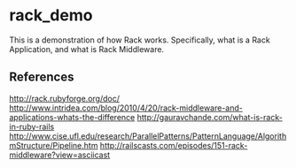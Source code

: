 rack_demo
=========

This is a demonstration of how Rack works. Specifically, what is a Rack Application, and what is Rack Middleware.

References
----------
http://rack.rubyforge.org/doc/
http://www.intridea.com/blog/2010/4/20/rack-middleware-and-applications-whats-the-difference
http://gauravchande.com/what-is-rack-in-ruby-rails
http://www.cise.ufl.edu/research/ParallelPatterns/PatternLanguage/AlgorithmStructure/Pipeline.htm
http://railscasts.com/episodes/151-rack-middleware?view=asciicast
